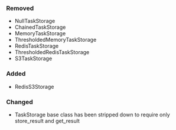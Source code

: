 ### Removed

- NullTaskStorage
- ChainedTaskStorage
- MemoryTaskStorage
- ThresholdedMemoryTaskStorage
- RedisTaskStorage
- ThresholdedRedisTaskStorage
- S3TaskStorage

### Added

- RedisS3Storage

### Changed

- TaskStorage base class has been stripped down to require only store_result and get_result
